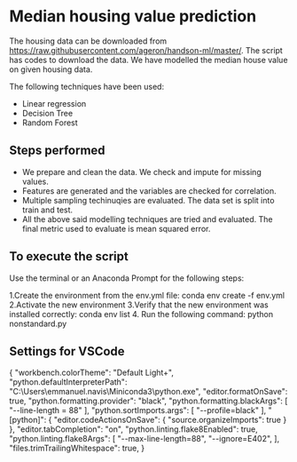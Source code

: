 # Median housing value prediction

The housing data can be downloaded from https://raw.githubusercontent.com/ageron/handson-ml/master/. The script has codes to download the data. We have modelled the median house value on given housing data. 

The following techniques have been used: 

 - Linear regression
 - Decision Tree
 - Random Forest

## Steps performed
 - We prepare and clean the data. We check and impute for missing values.
 - Features are generated and the variables are checked for correlation.
 - Multiple sampling techinuqies are evaluated. The data set is split into train and test.
 - All the above said modelling techniques are tried and evaluated. The final metric used to evaluate is mean squared error.

## To execute the script
Use the terminal or an Anaconda Prompt for the following steps:

1.Create the environment from the env.yml file: conda env create -f env.yml
2.Activate the new environment
3.Verify that the new environment was installed correctly: conda env list
4. Run the following command: python nonstandard.py

## Settings for VSCode 
{
    "workbench.colorTheme": "Default Light+",
    "python.defaultInterpreterPath": "C:\\Users\\emmanuel.navis\\Miniconda3\\python.exe",
    "editor.formatOnSave": true,
    "python.formatting.provider": "black",
    "python.formatting.blackArgs": [
        "--line-length = 88"
    ],
    "python.sortImports.args": [
        "--profile=black"
    ],
    "[python]": {
        "editor.codeActionsOnSave": {
            "source.organizeImports": true
        }
    },
    "editor.tabCompletion": "on",
    "python.linting.flake8Enabled": true,
    "python.linting.flake8Args": [
        "--max-line-length=88",
        "--ignore=E402",
    ],
    "files.trimTrailingWhitespace": true,
} 
